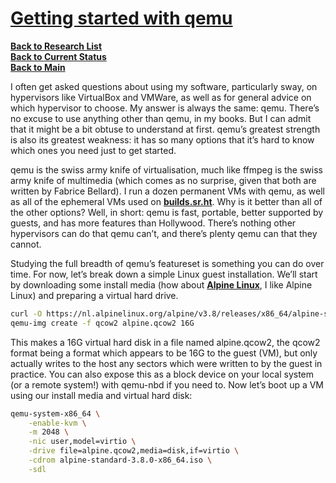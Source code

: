 # **[Getting started with qemu](https://drewdevault.com/2018/09/10/Getting-started-with-qemu.html)**

**[Back to Research List](../../../../research_list.md)**\
**[Back to Current Status](../../../../../development/status/weekly/current_status.md)**\
**[Back to Main](../../../../../README.md)**

I often get asked questions about using my software, particularly sway, on hypervisors like VirtualBox and VMWare, as well as for general advice on which hypervisor to choose. My answer is always the same: qemu. There’s no excuse to use anything other than qemu, in my books. But I can admit that it might be a bit obtuse to understand at first. qemu’s greatest strength is also its greatest weakness: it has so many options that it’s hard to know which ones you need just to get started.

qemu is the swiss army knife of virtualisation, much like ffmpeg is the swiss army knife of multimedia (which comes as no surprise, given that both are written by Fabrice Bellard). I run a dozen permanent VMs with qemu, as well as all of the ephemeral VMs used on **[builds.sr.ht](https://meta.sr.ht/)**. Why is it better than all of the other options? Well, in short: qemu is fast, portable, better supported by guests, and has more features than Hollywood. There’s nothing other hypervisors can do that qemu can’t, and there’s plenty qemu can that they cannot.

Studying the full breadth of qemu’s featureset is something you can do over time. For now, let’s break down a simple Linux guest installation. We’ll start by downloading some install media (how about **[Alpine Linux](https://alpinelinux.org/)**, I like Alpine Linux) and preparing a virtual hard drive.

```bash
curl -O https://nl.alpinelinux.org/alpine/v3.8/releases/x86_64/alpine-standard-3.8.0-x86_64.iso
qemu-img create -f qcow2 alpine.qcow2 16G
```

This makes a 16G virtual hard disk in a file named alpine.qcow2, the qcow2 format being a format which appears to be 16G to the guest (VM), but only actually writes to the host any sectors which were written to by the guest in practice. You can also expose this as a block device on your local system (or a remote system!) with qemu-nbd if you need to. Now let’s boot up a VM using our install media and virtual hard disk:

```bash
qemu-system-x86_64 \
    -enable-kvm \
    -m 2048 \
    -nic user,model=virtio \
    -drive file=alpine.qcow2,media=disk,if=virtio \
    -cdrom alpine-standard-3.8.0-x86_64.iso \
    -sdl
```